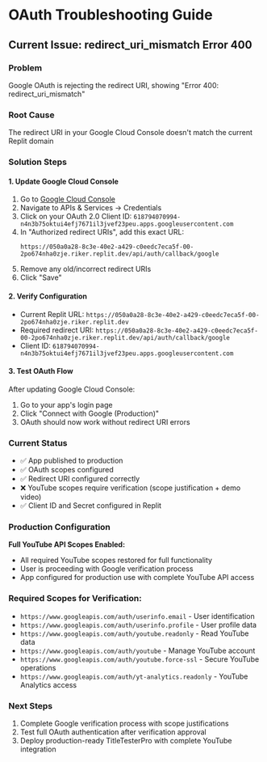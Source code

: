 # OAuth Troubleshooting Guide

## Current Issue: redirect_uri_mismatch Error 400

### Problem
Google OAuth is rejecting the redirect URI, showing "Error 400: redirect_uri_mismatch"

### Root Cause
The redirect URI in your Google Cloud Console doesn't match the current Replit domain

### Solution Steps

#### 1. Update Google Cloud Console
1. Go to [Google Cloud Console](https://console.cloud.google.com/)
2. Navigate to APIs & Services → Credentials
3. Click on your OAuth 2.0 Client ID: `618794070994-n4n3b75oktui4efj7671il3jvef23peu.apps.googleusercontent.com`
4. In "Authorized redirect URIs", add this exact URL:
   ```
   https://050a0a28-8c3e-40e2-a429-c0eedc7eca5f-00-2po674nha0zje.riker.replit.dev/api/auth/callback/google
   ```
5. Remove any old/incorrect redirect URIs
6. Click "Save"

#### 2. Verify Configuration
- Current Replit URL: `https://050a0a28-8c3e-40e2-a429-c0eedc7eca5f-00-2po674nha0zje.riker.replit.dev`
- Required redirect URI: `https://050a0a28-8c3e-40e2-a429-c0eedc7eca5f-00-2po674nha0zje.riker.replit.dev/api/auth/callback/google`
- Client ID: `618794070994-n4n3b75oktui4efj7671il3jvef23peu.apps.googleusercontent.com`

#### 3. Test OAuth Flow
After updating Google Cloud Console:
1. Go to your app's login page
2. Click "Connect with Google (Production)"
3. OAuth should now work without redirect URI errors

### Current Status
- ✅ App published to production
- ✅ OAuth scopes configured
- ✅ Redirect URI configured correctly
- ❌ YouTube scopes require verification (scope justification + demo video)
- ✅ Client ID and Secret configured in Replit

### Production Configuration
**Full YouTube API Scopes Enabled:**
- All required YouTube scopes restored for full functionality
- User is proceeding with Google verification process
- App configured for production use with complete YouTube API access

### Required Scopes for Verification:
- `https://www.googleapis.com/auth/userinfo.email` - User identification
- `https://www.googleapis.com/auth/userinfo.profile` - User profile data
- `https://www.googleapis.com/auth/youtube.readonly` - Read YouTube data
- `https://www.googleapis.com/auth/youtube` - Manage YouTube account
- `https://www.googleapis.com/auth/youtube.force-ssl` - Secure YouTube operations
- `https://www.googleapis.com/auth/yt-analytics.readonly` - YouTube Analytics access

### Next Steps
1. Complete Google verification process with scope justifications
2. Test full OAuth authentication after verification approval
3. Deploy production-ready TitleTesterPro with complete YouTube integration